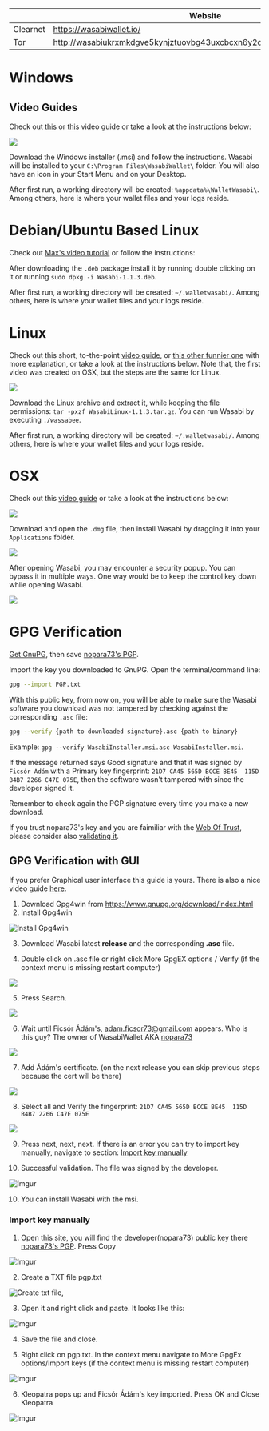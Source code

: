 |          | Website                                                                |
|----------|------------------------------------------------------------------------|
| Clearnet | https://wasabiwallet.io/                                               |
| Tor      | http://wasabiukrxmkdgve5kynjztuovbg43uxcbcxn6y2okcrsg7gb6jdmbad.onion/ |

# Windows

## Video Guides

Check out [this](https://www.youtube.com/watch?v=tkaaC8yET1o) or [this](https://www.youtube.com/watch?v=D8U53PFEsVk) video guide or take a look at the instructions below:

![](https://imgur.com/K2J1WWG.png)

Download the Windows installer (.msi) and follow the instructions.
Wasabi will be installed to your `C:\Program Files\WasabiWallet\` folder. You will also have an icon in your Start Menu and on your Desktop.  

After first run, a working directory will be created: `%appdata%\WalletWasabi\`. Among others, here is where your wallet files and your logs reside.

# Debian/Ubuntu Based Linux

Check out [Max's video tutorial](https://www.youtube.com/watch?v=DUc9A76rwX4) or follow the instructions:

After downloading the `.deb` package install it by running double clicking on it or running `sudo dpkg -i Wasabi-1.1.3.deb`.

After first run, a working directory will be created: `~/.walletwasabi/`. Among others, here is where your wallet files and your logs reside.

# Linux

Check out this short, to-the-point [video guide](https://www.youtube.com/watch?v=qFbv_b-bju4), or [this other funnier one](https://www.youtube.com/watch?time_continue=4&v=zPKpC9cRcZo) with more explanation, or take a look at the instructions below. Note that, the first video was created on OSX, but the steps are the same for Linux.

![](https://imgur.com/wsJ66Qt.png)

Download the Linux archive and extract it, while keeping the file permissions: `tar -pxzf WasabiLinux-1.1.3.tar.gz`.
You can run Wasabi by executing `./wassabee`.

After first run, a working directory will be created: `~/.walletwasabi/`. Among others, here is where your wallet files and your logs reside.

# OSX

Check out this [video guide](https://www.youtube.com/watch?v=_Zmc54XYzBA) or take a look at the instructions below:

![](https://imgur.com/k0cEYjz.png)

Download and open the `.dmg` file, then install Wasabi by dragging it into your `Applications` folder.

![](https://i.imgur.com/7UEZ8wI.png)

After opening Wasabi, you may encounter a security popup. You can bypass it in multiple ways. One way would be to keep the control key down while opening Wasabi.

![](https://imgur.com/dy1zfJG.png)

# GPG Verification

[Get GnuPG](https://www.gnupg.org/download/index.html), then save [nopara73's PGP](https://github.com/zkSNACKs/WalletWasabi/blob/master/PGP.txt).

Import the key you downloaded to GnuPG. Open the terminal/command line:

```sh
gpg --import PGP.txt
```

With this public key, from now on, you will be able to make sure the Wasabi software you download was not tampered by checking against the corresponding `.asc` file:

```sh
gpg --verify {path to downloaded signature}.asc {path to binary}
```

Example: `gpg --verify WasabiInstaller.msi.asc WasabiInstaller.msi`.
 
If the message returned says Good signature and that it was signed by `Ficsór Ádám` with a Primary key fingerprint: `21D7 CA45 565D BCCE BE45  115D B4B7 2266 C47E 075E`, then the software wasn't tampered with since the developer signed it.
 
Remember to check again the PGP signature every time you make a new download.

If you trust nopara73's key and you are faimiliar with the [Web Of Trust](https://security.stackexchange.com/questions/147447/gpg-why-is-my-trusted-key-not-certified-with-a-trusted-signature), please consider also [validating it](https://www.gnupg.org/gph/en/manual/x334.html).

## GPG Verification with GUI

If you prefer Graphical user interface this guide is yours. There is also a nice video guide [here](https://youtu.be/D8U53PFEsVk?t=45). 

1. Download Gpg4win from https://www.gnupg.org/download/index.html
2. Install Gpg4win 

![Install Gpg4win](https://i.imgur.com/YKDdw1k.png)

3. Download Wasabi latest __release__ and the corresponding __.asc__ file.

4. Double click on .asc file or right click More GpgEX options / Verify (if the context menu is missing restart computer)

![](https://i.imgur.com/fJME8Yh.png)

5. Press Search.

![](https://i.imgur.com/cj00rev.png)

6. Wait until Ficsór Ádám's, adam.ficsor73@gmail.com appears. Who is this guy? The owner of WasabiWallet AKA [nopara73]( https://github.com/nopara73)

![](https://i.imgur.com/B3WZn1n.png)

7. Add Ádám's certificate. (on the next release you can skip previous steps because the cert will be there)

![](https://i.imgur.com/9zGpuI6.png)

8. Select all and Verify the fingerprint: `21D7 CA45 565D BCCE BE45  115D B4B7 2266 C47E 075E`

![](https://i.imgur.com/PfdbegY.png)

9. Press next, next, next. If there is an error you can try to import key manually, navigate to section: [Import key manually](https://github.com/molnard/WalletWasabi/blob/patch-3/WalletWasabi.Documentation/Guides/InstallInstructions.md#import-key-manually)

9. Successful validation. The file was signed by the developer.

![Imgur](https://i.imgur.com/7e0O9dQ.png)

10. You can install Wasabi with the msi.

### Import key manually

1. Open this site, you will find the developer(nopara73) public key there [nopara73's PGP](https://github.com/zkSNACKs/WalletWasabi/blob/master/PGP.txt). Press Copy

![Imgur](https://i.imgur.com/zLVqhOu.png)

2. Create a TXT file pgp.txt 

![Create txt file](https://i.imgur.com/F8LMu6W.png), 

3. Open it and right click and paste. It looks like this:

![Imgur](https://i.imgur.com/82XiHce.png)

4. Save the file and close.

5. Right click on pgp.txt. In the context menu navigate to More GpgEx options/Import keys (if the context menu is missing restart computer)

![Imgur](https://i.imgur.com/qmuF3Hx.png)

6. Kleopatra pops up and Ficsór Ádám's key imported. Press OK and Close Kleopatra

![Imgur](https://i.imgur.com/EICwNWq.png)

